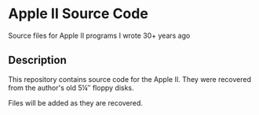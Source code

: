 # Apple II Source Code
Source files for Apple II programs I wrote 30+ years ago

## Description
This repository contains source code for the Apple II. They were recovered from the author's old 5&#188;&#8243; floppy disks.

Files will be added as they are recovered.
